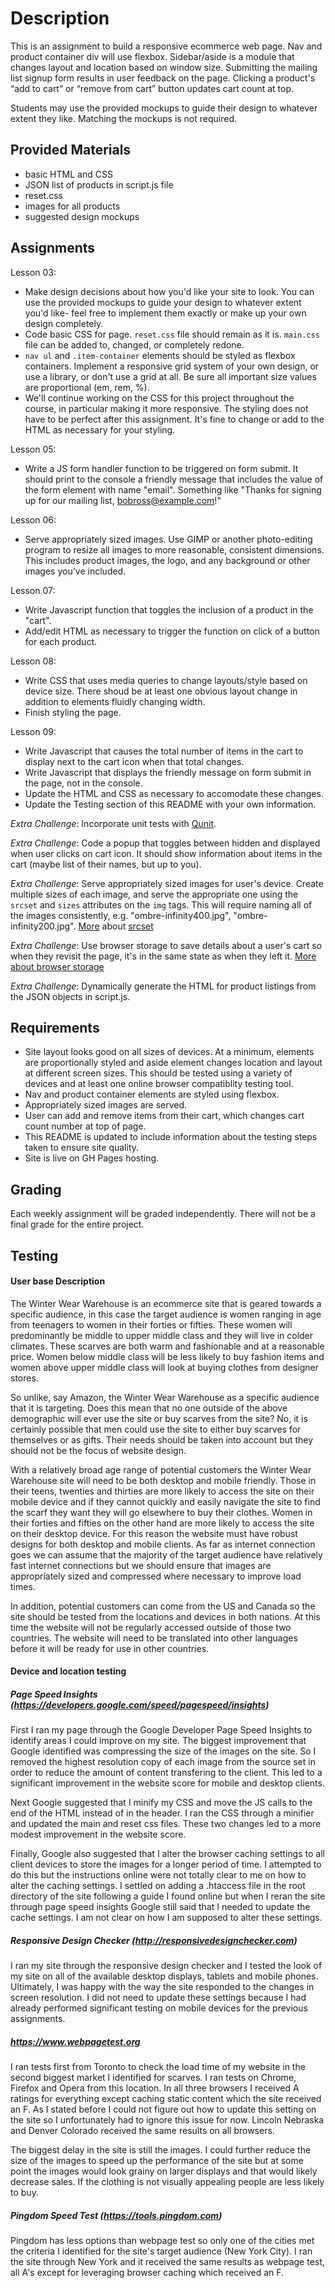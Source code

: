 # Description

This is an assignment to build a responsive ecommerce web page. Nav and product container div will use flexbox. Sidebar/aside is a module that changes layout and location based on window size. Submitting the mailing list signup form results in user feedback on the page. Clicking a product's “add to cart” or “remove from cart” button updates cart count at top.

Students may use the provided mockups to guide their design to whatever extent they like. Matching the mockups is not required.

## Provided Materials

  - basic HTML and CSS
  - JSON list of products in script.js file
  - reset.css
  - images for all products
  - suggested design mockups

## Assignments

Lesson 03:

  - Make design decisions about how you'd like your site to look. You can use the provided mockups to guide your design to whatever extent you'd like- feel free to implement them exactly or make up your own design completely.
  - Code basic CSS for page. `reset.css` file should remain as it is. `main.css` file can be added to, changed, or completely redone.
  - `nav ul` and `.item-container` elements should be styled as flexbox containers. Implement a responsive grid system of your own design, or use a library, or don't use a grid at all. Be sure all important size values are proportional (em, rem, %).
  - We'll continue working on the CSS for this project throughout the course, in particular making it more responsive. The styling does not have to be perfect after this assignment. It's fine to change or add to the HTML as necessary for your styling.

Lesson 05:

  - Write a JS form handler function to be triggered on form submit. It should print to the console a friendly message that includes the value of the form element with name "email". Something like "Thanks for signing up for our mailing list, bobross@example.com!"

Lesson 06:

  - Serve appropriately sized images. Use GIMP or another photo-editing program to resize all images to more reasonable, consistent dimensions. This includes product images, the logo, and any background or other images you've included.

Lesson 07:

  - Write Javascript function that toggles the inclusion of a product in the "cart".
  - Add/edit HTML as necessary to trigger the function on click of a button for each product.

Lesson 08:

  - Write CSS that uses media queries to change layouts/style based on device size. There shoud be at least one obvious layout change in addition to elements fluidly changing width.
  - Finish styling the page.

Lesson 09:

  - Write Javascript that causes the total number of items in the cart to display next to the cart icon when that total changes.
  - Write Javascript that displays the friendly message on form submit in the page, not in the console.
  - Update the HTML and CSS as necessary to accomodate these changes.
  - Update the Testing section of this README with your own information.

*Extra Challenge*: Incorporate unit tests with [Qunit](https://qunitjs.com/).

*Extra Challenge*: Code a popup that toggles between hidden and displayed when user clicks on cart icon. It should show information about items in the cart (maybe list of their names, but up to you).

*Extra Challenge*: Serve appropriately sized images for user's device. Create multiple sizes of each image, and serve the appropriate one using the `srcset` and `sizes` attributes on the `img` tags. This will require naming all of the images consistently, e.g. "ombre-infinity400.jpg", "ombre-infinity200.jpg". [More](https://css-tricks.com/responsive-images-youre-just-changing-resolutions-use-srcset/) about [srcset](https://developer.mozilla.org/en-US/docs/Web/HTML/Element/img)

*Extra Challenge*: Use browser storage to save details about a user's cart so when they revisit the page, it's in the same state as when they left it. [More about browser storage](https://www.w3schools.com/html/html5_webstorage.asp)

*Extra Challenge*: Dynamically generate the HTML for product listings from the JSON objects in script.js.

## Requirements

  - Site layout looks good on all sizes of devices. At a minimum, elements are proportionally styled and aside element changes location and layout at different screen sizes. This should be tested using a variety of devices and at least one online browser compatiblity testing tool.
  - Nav and product container elements are styled using flexbox.
  - Appropriately sized images are served.
  - User can add and remove items from their cart, which changes cart count number at top of page.
  - This README is updated to include information about the testing steps taken to ensure site quality.
  - Site is live on GH Pages hosting.

## Grading
Each weekly assignment will be graded independently. There will not be a final grade for the entire project.

## Testing

#### User base Description

The Winter Wear Warehouse is an ecommerce site that is geared towards a specific audience, in this case the target audience is women ranging in age from teenagers to women in their forties or fifties.  These women will predominantly be middle to upper middle class and they will live in colder climates.  These scarves are both warm and fashionable and at a reasonable price.  Women below middle class will be less likely to buy fashion items and women above upper middle class will look at buying clothes from designer stores.

So unlike, say Amazon, the Winter Wear Warehouse as a specific audience that it is targeting.  Does this mean that no one outside of the above demographic will ever use the site or buy scarves from the site? No, it is certainly possible that men could use the site to either buy scarves for themselves or as gifts.  Their needs should be taken into account but they should not be the focus of website design.

With a relatively broad age range of potential customers the Winter Wear Warehouse site will need to be both desktop and mobile friendly.  Those in their teens, twenties and thirties are more likely to access the site on their mobile device and if they cannot quickly and easily navigate the site to find the scarf they want they will go elsewhere to buy their clothes.  Women in their forties and fifties on the other hand are more likely to access the site on their desktop device.  For this reason the website must have robust designs for both desktop and mobile clients.  As far as internet connection goes we can assume that the majority of the target audience have relatively fast internet connections but we should ensure that images are appropriately sized and compressed where necessary to improve load times.

In addition, potential customers can come from the US and Canada so the site should be tested from the locations and devices in both nations.  At this time the website will not be regularly accessed outside of those two countries.  The website will need to be translated into other languages before it will be ready for use in other countries.

#### Device and location testing

##### Page Speed Insights (https://developers.google.com/speed/pagespeed/insights)

First I ran my page through the Google Developer Page Speed Insights to identify areas I could improve on my site.  The biggest improvement that Google identified was compressing the size of the images on the site.  So I removed the highest resolution copy of each image from the source set in order to reduce the amount of content transfering to the client.  This led to a significant improvement in the website score for mobile and desktop clients.

Next Google suggested that I minify my CSS and move the JS calls to the end of the HTML instead of in the header.  I ran the CSS through a minifier and updated the main and reset css files.  These two changes led to a more modest improvement in the website score.

Finally, Google also suggested that I alter the browser caching settings to all client devices to store the images for a longer period of time.  I attempted to do this but the instructions online were not totally clear to me on how to alter the caching settings.  I settled on adding a .htaccess file in the root directory of the site following a guide I found online but when I reran the site through page speed insights Google still said that I needed to update the cache settings.  I am not clear on how I am supposed to alter these settings.

##### Responsive Design Checker (http://responsivedesignchecker.com)

I ran my site through the responsive design checker and I tested the look of my site on all of the available desktop displays, tablets and mobile phones.  Ultimately, I was happy with the way the site responded to the changes in screen resolution.  I did not need to update these settings because I had already performed significant testing on mobile devices for the previous assignments.

##### https://www.webpagetest.org

I ran tests first from Toronto to check the load time of my website in the second biggest market I identified for scarves.  I ran tests on Chrome, Firefox and Opera from this location.  In all three browsers I received A ratings for everything except caching static content which the site received an F.  As I stated before I could not figure out how to update this setting on the site so I unfortunately had to ignore this issue for now.  Lincoln Nebraska and Denver Colorado received the same results on all browsers.

The biggest delay in the site is still the images.  I could further reduce the size of the images to speed up the performance of the site but at some point the images would look grainy on larger displays and that would likely decrease sales.  If the clothing is not visually appealing people are less likely to buy.

##### Pingdom Speed Test (https://tools.pingdom.com)

Pingdom has less options than webpage test so only one of the cities met the criteria I identified for the site's target audience (New York City).  I ran the site through New York and it received the same results as webpage test, all A's except for leveraging browser caching which received an F.
